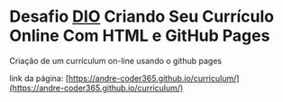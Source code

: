 # Desafio [DIO](https://dio.me) Criando Seu Currículo Online Com HTML e GitHub Pages

Criação de um currículum on-line usando o github pages

link da página: [https://andre-coder365.github.io/curriculum/](https://andre-coder365.github.io/curriculum/)